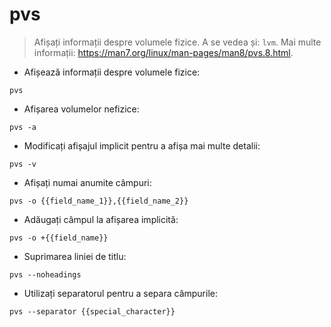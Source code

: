 # pvs

> Afișați informații despre volumele fizice.
> A se vedea și: `lvm`.
> Mai multe informații: <https://man7.org/linux/man-pages/man8/pvs.8.html>.

- Afișează informații despre volumele fizice:

`pvs`

- Afișarea volumelor nefizice:

`pvs -a`

- Modificați afișajul implicit pentru a afișa mai multe detalii:

`pvs -v`

- Afișați numai anumite câmpuri:

`pvs -o {{field_name_1}},{{field_name_2}}`

- Adăugați câmpul la afișarea implicită:

`pvs -o +{{field_name}}`

- Suprimarea liniei de titlu:

`pvs --noheadings`

- Utilizați separatorul pentru a separa câmpurile:

`pvs --separator {{special_character}}`
